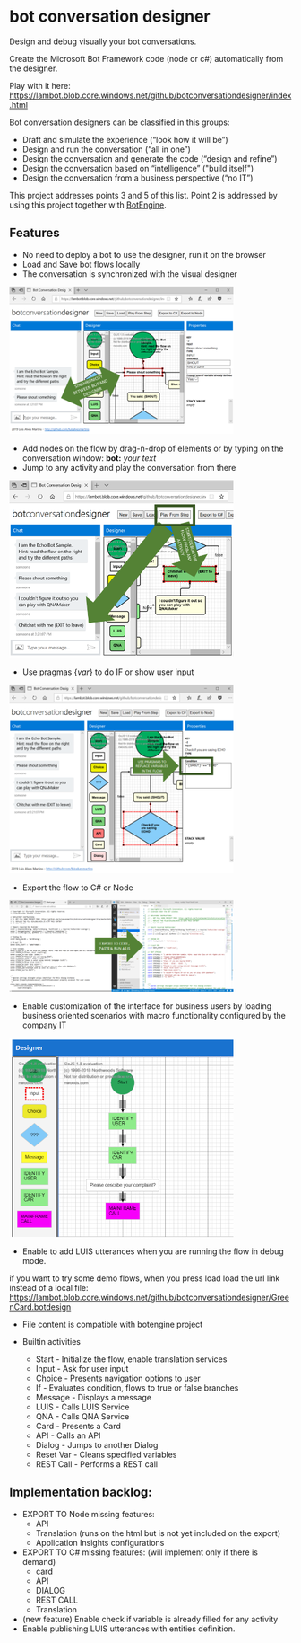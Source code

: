 # bot conversation designer

Design and debug visually your bot conversations.

Create the Microsoft Bot Framework code (node or c#) automatically from the designer.

Play with it here: https://lambot.blob.core.windows.net/github/botconversationdesigner/index.html

Bot conversation designers can be classified in this groups:
- Draft and simulate the experience (“look how it will be”)
- Design and run the conversation (“all in one”) 
- Design the conversation and generate the code (“design and refine”)
- Design the conversation based on “intelligence” ("build itself")
- Design the conversation from a business perspective (“no IT”)

This project addresses points 3 and 5 of this list. Point 2 is addressed by using this project together with [BotEngine](https://github.com/luisalvesmartins/botengine).


## Features
- No need to deploy a bot to use the designer, run it on the browser
- Load and Save bot flows locally
- The conversation is synchronized with the visual designer 

<img src="images/image1.png" alt="Synchronicity" width="400px"/>

- Add nodes on the flow by drag-n-drop of elements or by typing on the conversation window: **bot:** _your text_
- Jump to any activity and play the conversation from there

<img src="images/image2.png" alt="Debug" width="400px"/>

- Use pragmas {_var_} to do IF or show user input 

<img src="images/image3.png" alt="Pragmas" width="400px"/>

- Export the flow to C# or Node 

<img src="images/image4.png" alt="Export" width="400px"/>

- Enable customization of the interface for business users by loading business oriented scenarios with macro functionality configured by the company IT

<img src="images/image5.png" alt="Scenarios" width="400px"/>

- Enable to add LUIS utterances when you are running the flow in debug mode.


if you want to try some demo flows, when you press load load the url link instead of a local file: 
https://lambot.blob.core.windows.net/github/botconversationdesigner/GreenCard.botdesign 

- File content is compatible with botengine project

- Builtin activities
    - Start - Initialize the flow, enable translation services
    - Input - Ask for user input
    - Choice - Presents navigation options to user
    - If - Evaluates condition, flows to true or false branches
    - Message - Displays a message
    - LUIS - Calls LUIS Service
    - QNA - Calls QNA Service
    - Card - Presents a Card
    - API - Calls an API
    - Dialog - Jumps to another Dialog
    - Reset Var - Cleans specified variables
    - REST Call - Performs a REST call

## Implementation backlog:
- EXPORT TO Node missing features:
    - API
    - Translation (runs on the html but is not yet included on the export)
    - Application Insights configurations
- EXPORT TO C# missing features: (will implement only if there is demand)
    - card
    - API
    - DIALOG
    - REST CALL
    - Translation
- (new feature) Enable check if variable is already filled for any activity
- Enable publishing LUIS utterances with entities definition.
